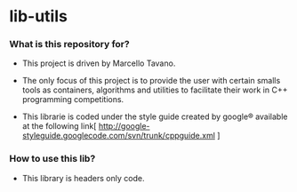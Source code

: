 # lib-utils #

### What is this repository for? ###

* This project is driven by Marcello Tavano.

* The only focus of this project is to provide the user with certain smalls tools as containers, algorithms and utilities to facilitate their work in C++ programming competitions.

* This librarie is coded under the style guide created by google® available at the following link[ http://google-styleguide.googlecode.com/svn/trunk/cppguide.xml ]

### How to use this lib? ###

* This library is headers only code.

